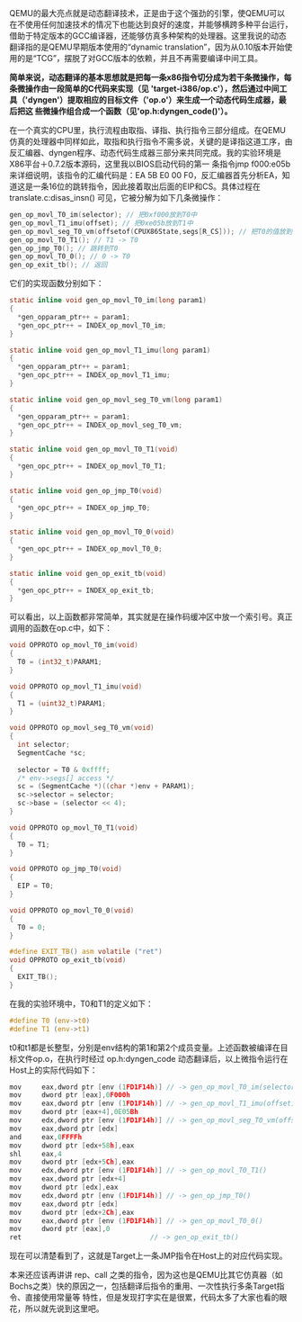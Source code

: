 QEMU的最大亮点就是动态翻译技术，正是由于这个强劲的引擎，使QEMU可以在不使用任何加速技术的情况下也能达到良好的速度，并能够横跨多种平台运行，借助于特定版本的GCC编译器，还能够仿真多种架构的处理器。这里我说的动态翻译指的是QEMU早期版本使用的“dynamic translation”，因为从0.10版本开始使用的是“TCG”，摆脱了对GCC版本的依赖，并且不再需要编译中间工具。

**简单来说，动态翻译的基本思想就是把每一条x86指令切分成为若干条微操作，每条微操作由一段简单的C代码来实现（见 'target-i386/op.c'），然后通过中间工具（'dyngen'）提取相应的目标文件（'op.o'）来生成一个动态代码生成器，最后把这 些微操作组合成一个函数（见'op.h:dyngen_code()'）。**

在一个真实的CPU里，执行流程由取指、译指、执行指令三部分组成。在QEMU仿真的处理器中同样如此，取指和执行指令不需多说，关键的是译指这道工序，由反汇编器、dyngen程序、动态代码生成器三部分来共同完成。我的实验环境是X86平台＋0.7.2版本源码，这里我以BIOS启动代码的第一 条指令jmp f000:e05b来详细说明，该指令的汇编代码是：EA 5B E0 00 F0，反汇编器首先分析EA，知道这是一条16位的跳转指令，因此接着取出后面的EIP和CS。具体过程在 translate.c:disas_insn() 可见，它被分解为如下几条微操作：
```c
gen_op_movl_T0_im(selector); // 把0xf000放到T0中
gen_op_movl_T1_imu(offset); // 把0xe05b放到T1中
gen_op_movl_seg_T0_vm(offsetof(CPUX86State,segs[R_CS])); // 把T0的值放到env结构的CS段寄存器变量中
gen_op_movl_T0_T1(); // T1 -> T0
gen_op_jmp_T0(); // 跳转到T0
gen_op_movl_T0_0(); // 0 -> T0
gen_op_exit_tb(); // 返回
```
它们的实现函数分别如下：
```c
static inline void gen_op_movl_T0_im(long param1)
{
  *gen_opparam_ptr++ = param1;
  *gen_opc_ptr++ = INDEX_op_movl_T0_im;
}

static inline void gen_op_movl_T1_imu(long param1)
{
  *gen_opparam_ptr++ = param1;
  *gen_opc_ptr++ = INDEX_op_movl_T1_imu;
}

static inline void gen_op_movl_seg_T0_vm(long param1)
{
  *gen_opparam_ptr++ = param1;
  *gen_opc_ptr++ = INDEX_op_movl_seg_T0_vm;
}              

static inline void gen_op_movl_T0_T1(void)
{
  *gen_opc_ptr++ = INDEX_op_movl_T0_T1;
}

static inline void gen_op_jmp_T0(void)
{
  *gen_opc_ptr++ = INDEX_op_jmp_T0;
}

static inline void gen_op_movl_T0_0(void)
{
  *gen_opc_ptr++ = INDEX_op_movl_T0_0;
}

static inline void gen_op_exit_tb(void)
{
  *gen_opc_ptr++ = INDEX_op_exit_tb;
}
```
可以看出，以上函数都非常简单，其实就是在操作码缓冲区中放一个索引号。真正调用的函数在op.c中，如下：
```c
void OPPROTO op_movl_T0_im(void)
{
  T0 = (int32_t)PARAM1;
}

void OPPROTO op_movl_T1_imu(void)
{
  T1 = (uint32_t)PARAM1;
}

void OPPROTO op_movl_seg_T0_vm(void)
{
  int selector;
  SegmentCache *sc;
  
  selector = T0 & 0xffff;
  /* env->segs[] access */
  sc = (SegmentCache *)((char *)env + PARAM1);
  sc->selector = selector;
  sc->base = (selector << 4);
}

void OPPROTO op_movl_T0_T1(void)
{
  T0 = T1;
}

void OPPROTO op_jmp_T0(void)
{
  EIP = T0;
}

void OPPROTO op_movl_T0_0(void)
{
  T0 = 0;
}

#define EXIT_TB() asm volatile ("ret")
void OPPROTO op_exit_tb(void)
{
  EXIT_TB();
}
```
在我的实验环境中，T0和T1的定义如下：
```c
#define T0 (env->t0)
#define T1 (env->t1)
```
t0和t1都是长整型，分别是env结构的第1和第2个成员变量。上述函数被编译在目标文件op.o，在执行时经过 op.h:dyngen_code 动态翻译后，以上微指令运行在Host上的实际代码如下：
```c
mov     eax,dword ptr [env (1FD1F14h)] // -> gen_op_movl_T0_im(selector)
mov     dword ptr [eax],0F000h
mov     eax,dword ptr [env (1FD1F14h)] // -> gen_op_movl_T1_imu(offset)
mov     dword ptr [eax+4],0E05Bh
mov     edx,dword ptr [env (1FD1F14h)] // -> gen_op_movl_seg_T0_vm(offsetof(CPUX86State,segs[R_CS]))
mov     eax,dword ptr [edx]
and     eax,0FFFFh
mov     dword ptr [edx+58h],eax
shl     eax,4
mov     dword ptr [edx+5Ch],eax
mov     edx,dword ptr [env (1FD1F14h)] // -> gen_op_movl_T0_T1()
mov     eax,dword ptr [edx+4]
mov     dword ptr [edx],eax
mov     edx,dword ptr [env (1FD1F14h)] // -> gen_op_jmp_T0()
mov     eax,dword ptr [edx]
mov     dword ptr [edx+2Ch],eax
mov     eax,dword ptr [env (1FD1F14h)] // -> gen_op_movl_T0_0()
mov     dword ptr [eax],0
ret                                // -> gen_op_exit_tb()
```
现在可以清楚看到了，这就是Target上一条JMP指令在Host上的对应代码实现。

本来还应该再讲讲 rep、call 之类的指令，因为这也是QEMU比其它仿真器（如Bochs之类）快的原因之一，包括翻译后指令的重用、一次性执行多条Target指令、直接使用常量等 特性，但是发现打字实在是很累，代码太多了大家也看的眼花，所以就先说到这里吧。